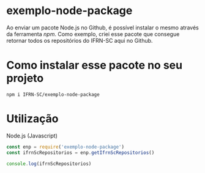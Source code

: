 # exemplo-node-package

Ao enviar um pacote Node.js no Github, é possível instalar o mesmo através da ferramenta *npm*.
Como exemplo, criei esse pacote que consegue retornar todos os repositórios do IFRN-SC aqui no Github.

# Como instalar esse pacote no seu projeto

```
npm i IFRN-SC/exemplo-node-package 
```

# Utilização

Node.js (Javascript)

```js
const enp = require('exemplo-node-package')
const ifrnScRepositorios = enp.getIfrnScRepositorios()

console.log(ifrnScRepositorios)
```